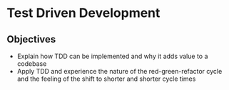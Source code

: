 # Test Driven Development

## Objectives

- Explain how TDD can be implemented and why it adds value to a codebase
- Apply TDD and experience the nature of the red-green-refactor cycle and the feeling of the shift to shorter and shorter cycle times
